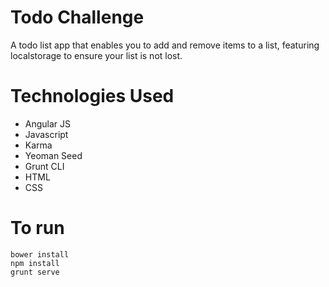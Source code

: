 
# Todo Challenge

A todo list app that enables you to add and remove items to a list, featuring localstorage to ensure your list is not lost.

# Technologies Used

- Angular JS
- Javascript
- Karma
- Yeoman Seed
- Grunt CLI
- HTML
- CSS

# To run

```
bower install
npm install
grunt serve
```
